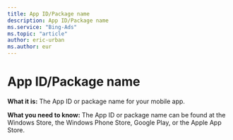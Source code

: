 ```yaml
---
title: App ID/Package name
description: App ID/Package name
ms.service: "Bing-Ads"
ms.topic: "article"
author: eric-urban
ms.author: eur
---
```


# App ID/Package name

**What it is:**  The App ID or package name for your mobile app.

**What you need to know:**  The App ID or package name can be found at the Windows Store, the Windows Phone Store, Google Play, or the Apple App Store.



